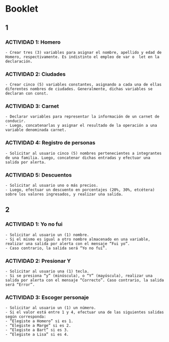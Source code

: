 # Booklet

## 1
### ACTIVIDAD 1: Homero
	- Crear tres (3) variables para asignar el nombre, apellido y edad de Homero, respectivamente. Es indistinto el empleo de var o  let en la declaración.

### ACTIVIDAD 2: Ciudades
	- Crear cinco (5) variables constantes, asignando a cada una de ellas diferentes nombres de ciudades. Generalmente, dichas variables se declaran con const.

### ACTIVIDAD 3: Carnet
	- Declarar variables para representar la información de un carnet de conducir.
	- Luego, concatenarlas y asignar el resultado de la operación a una variable denominada carnet.

### ACTIVIDAD 4: Registro de personas
	- Solicitar al usuario cinco (5) nombres pertenecientes a integrantes de una familia. Luego, concatenar dichas entradas y efectuar una salida por alerta.

### ACTIVIDAD 5: Descuentos
	- Solicitar al usuario uno o más precios.
	- Luego, efectuar un descuento en porcentajes (20%, 30%, etcétera) sobre los valores ingresados, y realizar una salida.

## 2
### ACTIVIDAD 1: Yo no fui
	- Solicitar al usuario un (1) nombre.
	- Si el mismo es igual a otro nombre almacenado en una variable, realizar una salida por alerta con el mensaje “Fui yo”. 
	- Caso contrario, la salida será “Yo no fui”.

### ACTIVIDAD 2: Presionar Y
	- Solicitar al usuario una (1) tecla.
	- Si se presiona “y” (minúscula), o “Y” (mayúscula), realizar una salida por alerta con el mensaje “Correcto”. Caso contrario, la salida será “Error”.

### ACTIVIDAD 3: Escoger personaje
	- Solicitar al usuario un (1) un número.
	- Si el valor está entre 1 y 4, efectuar una de las siguientes salidas según corresponda: 
	- “Elegiste a Homero” si es 1.
	- “Elegiste a Marge” si es 2.
	- “Elegiste a Bart” si es 3.
	- “Elegiste a Lisa” si es 4.